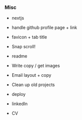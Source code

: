 ### Misc

- nextjs
- handle github profile page + link
- favicon + tab title
- Snap scroll!
- readme

- Write copy / get images
- Email layout + copy
- Clean up old projects
- deploy
- linkedIn
- CV
